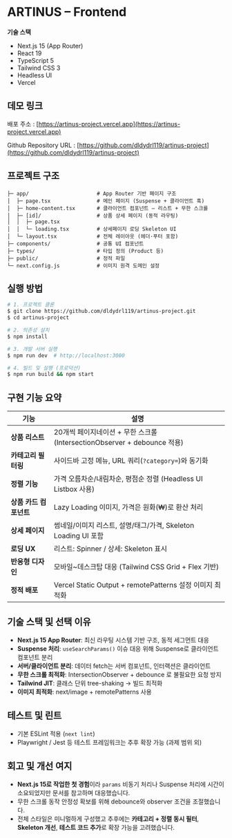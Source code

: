 # ARTINUS – Frontend

 **기술 스택** 
 - Next.js 15 (App Router)
 - React 19
 - TypeScript 5
 - Tailwind CSS 3
 - Headless UI
 - Vercel


## 데모 링크

배포 주소 : [https://artinus-project.vercel.app](https://artinus-project.vercel.app)

Github Repository URL : [https://github.com/dldydrl119/artinus-project](https://github.com/dldydrl119/artinus-project)

## 프로젝트 구조

```
├─ app/                      # App Router 기반 페이지 구조
│  ├─ page.tsx               # 메인 페이지 (Suspense + 클라이언트 훅)
│  ├─ home-content.tsx       # 클라이언트 컴포넌트 – 리스트 + 무한 스크롤
│  ├─ [id]/                  # 상품 상세 페이지 (동적 라우팅)
│  │  ├─ page.tsx
│  │  └─ loading.tsx         # 상세페이지 로딩 Skeleton UI
│  └─ layout.tsx             # 전체 레이아웃 (헤더·푸터 포함)
├─ components/               # 공통 UI 컴포넌트
├─ types/                    # 타입 정의 (Product 등)
├─ public/                   # 정적 파일
└─ next.config.js            # 이미지 원격 도메인 설정
```


## 실행 방법

```bash
# 1. 프로젝트 클론
$ git clone https://github.com/dldydrl119/artinus-project.git
$ cd artinus-project

# 2. 의존성 설치
$ npm install

# 3. 개발 서버 실행
$ npm run dev  # http://localhost:3000

# 4. 빌드 및 실행 (프로덕션)
$ npm run build && npm start
```


## 구현 기능 요약

| 기능             | 설명                                                        |
| -------------- | --------------------------------------------------------- |
| **상품 리스트**     | 20개씩 페이지네이션 + 무한 스크롤 (IntersectionObserver + debounce 적용) |
| **카테고리 필터링**   | 사이드바 고정 메뉴, URL 쿼리(`?category=`)와 동기화                     |
| **정렬 기능**      | 가격 오름차순/내림차순, 평점순 정렬 (Headless UI Listbox 사용)             |
| **상품 카드 컴포넌트** | Lazy Loading 이미지, 가격은 원화(₩)로 환산 처리                        |
| **상세 페이지**     | 썸네일/이미지 리스트, 설명/태그/가격, Skeleton Loading UI 포함             |
| **로딩 UX**      | 리스트: Spinner / 상세: Skeleton 표시                            |
| **반응형 디자인**    | 모바일\~데스크탑 대응 (Tailwind CSS Grid + Flex 기반)                |
| **정적 배포**      | Vercel Static Output + remotePatterns 설정 이미지 최적화          |


## 기술 스택 및 선택 이유

* **Next.js 15 App Router**: 최신 라우팅 시스템 기반 구조, 동적 세그먼트 대응
* **Suspense 처리**: `useSearchParams()` 이슈 대응 위해 Suspense로 클라이언트 컴포넌트 분리
* **서버/클라이언트 분리**: 데이터 fetch는 서버 컴포넌트, 인터랙션은 클라이언트
* **무한 스크롤 최적화**: IntersectionObserver + debounce 로 불필요한 요청 방지
* **Tailwind JIT**: 클래스 단위 tree-shaking → 빌드 최적화
* **이미지 최적화**: next/image + remotePatterns 사용


## 테스트 및 린트

* 기본 ESLint 적용 (`next lint`)
* Playwright / Jest 등 테스트 프레임워크는 추후 확장 가능 (과제 범위 외)


## 회고 및 개선 여지

* **Next.js 15로 작업한 첫 경험**이라 `params` 비동기 처리나 Suspense 처리에 시간이 소요되었지만 문서를 참고하며 대응했습니다.
* 무한 스크롤 동작 안정성 확보를 위해 debounce와 observer 조건을 조절했습니다.
* 전체 스타일은 미니멀하게 구성했고 추후에는 **카테고리 + 정렬 동시 필터**, **Skeleton 개선**, **테스트 코드 추가**로 확장 가능을 고려했습니다.



